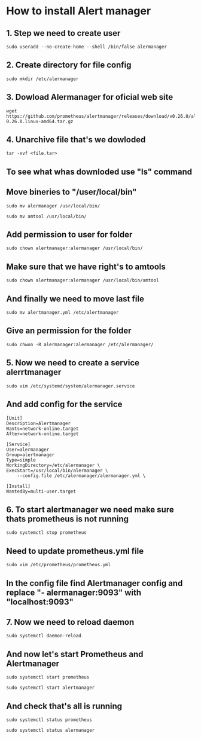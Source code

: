 # How to install Alert manager
## 1. Step we need to create user
~~~
sudo useradd --no-create-home --shell /bin/false alermanager
~~~
## 2. Create directory for file config
~~~
sudo mkdir /etc/alermanager
~~~
## 3. Dowload Alermanager for oficial web site
~~~
wget https://github.com/prometheus/alertmanager/releases/download/v0.26.0/alertmanager-0.26.0.linux-amd64.tar.gz
~~~
## 4. Unarchive file that's we dowloded
~~~
tar -xvf <file.tar>
~~~
## To see what whas downloded use "ls" command
## Move bineries to "/user/local/bin"
~~~
sudo mv alermanager /usr/local/bin/ 
~~~
~~~
sudo mv amtool /usr/local/bin/
~~~
## Add permission to user for folder
~~~
sudo chown alertmanager:alermanager /usr/local/bin/
~~~
## Make sure that we have right's to amtools 
~~~
sudo chown alertmanager:alermanager /usr/local/bin/amtool
~~~
## And finally we need to move last file 
~~~
sudo mv alertmanager.yml /etc/alertmanager
~~~
## Give an permission for the folder
~~~
sudo chwon -R alermanager:alermanager /etc/alermanager/
~~~
## 5. Now we need to create a service alerrtmanager
~~~
sudo vim /etc/systemd/system/alermanager.service
~~~
## And add config for the service
~~~
[Unit]
Description=Alertmanager
Wants=network-online.target
After=network-online.target

[Service]
User=alermanager
Group=alertmanager
Type=simple
WorkingDirectory=/etc/alermanager \
ExecStart=/usr/local/bin/alermanager \
    --config.file /etc/alermanager/alermanager.yml \

[Install]
WantedBy=multi-user.target
~~~
## 6. To start alertmanager we need make sure thats prometheus is not running
~~~
sudo systemctl stop prometheus
~~~
## Need to update prometheus.yml file 
~~~
sudo vim /etc/prometheus/prometheus.yml
~~~
## In the config file find Alertmanager config and replace "- alermanager:9093" with "localhost:9093"
## 7. Now we need to reload daemon
~~~
sudo systemctl daemon-reload
~~~
## And now let's start Prometheus and Alertmanager
~~~
sudo systemctl start prometheus
~~~
~~~
sudo systemctl start alertmanager
~~~
## And check that's all is running 
~~~
sudo systemctl status prometheus
~~~
~~~
sudo systemctl status alermanager
~~~

